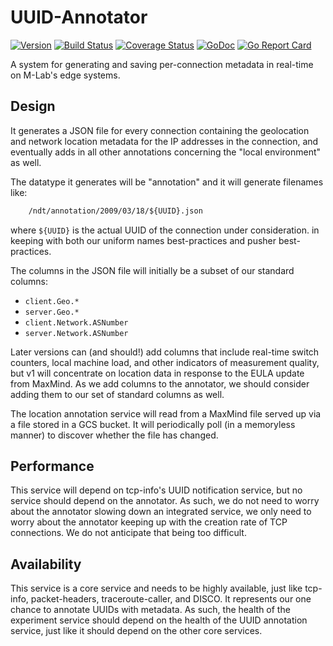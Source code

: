 # UUID-Annotator

[![Version](https://img.shields.io/github/tag/m-lab/uuid-annotator.svg)](https://github.com/m-lab/uuid-annotator/releases)  [![Build Status](https://travis-ci.com/m-lab/uuid-annotator.svg?branch=master)](https://travis-ci.com/m-lab/uuid-annotator)  [![Coverage Status](https://coveralls.io/repos/m-lab/uuid-annotator/badge.svg?branch=master)](https://coveralls.io/github/m-lab/uuid-annotator?branch=master)  [![GoDoc](https://godoc.org/github.com/m-lab/uuid-annotator?status.svg)](https://godoc.org/github.com/m-lab/uuid-annotator)  [![Go Report Card](https://goreportcard.com/badge/github.com/m-lab/uuid-annotator)](https://goreportcard.com/report/github.com/m-lab/uuid-annotator)

A system for generating and saving per-connection metadata in real-time on
M-Lab's edge systems.

## Design

It generates a JSON file for every connection containing the geolocation and
network location metadata for the IP addresses in the connection, and eventually
adds in all other annotations concerning the "local environment" as well.

The datatype it generates will be "annotation" and it will generate filenames
like:

```txt
    /ndt/annotation/2009/03/18/${UUID}.json
```

where `${UUID}` is the actual UUID of the connection under consideration. in keeping
with both our uniform names best-practices and pusher best-practices.

The columns in the JSON file will initially be a subset of our standard columns:

- `client.Geo.*`
- `server.Geo.*`
- `client.Network.ASNumber`
- `server.Network.ASNumber`

Later versions can (and should!) add columns that include real-time switch
counters, local machine load, and other indicators of measurement quality, but
v1 will concentrate on location data in response to the EULA update from
MaxMind. As we add columns to the annotator, we should consider adding them to
our set of standard columns as well.

The location annotation service will read from a MaxMind file served up via a
file stored in a GCS bucket. It will periodically poll (in a memoryless manner)
to discover whether the file has changed.

## Performance

This service will depend on tcp-info's UUID notification service, but no service
should depend on the annotator. As such, we do not need to worry about the
annotator slowing down an integrated service, we only need to worry about the
annotator keeping up with the creation rate of TCP connections. We do not
anticipate that being too difficult.

## Availability

This service is a core service and needs to be highly available, just like
tcp-info, packet-headers, traceroute-caller, and DISCO. It represents our one
chance to annotate UUIDs with metadata. As such, the health of the experiment
service should depend on the health of the UUID annotation service, just like it
should depend on the other core services.
